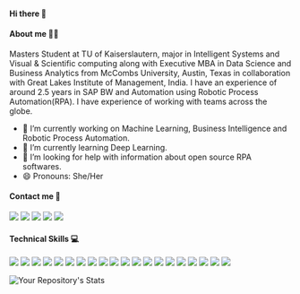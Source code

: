 <h4> Hi there 👋 </h4>

**<h4>About me :woman_technologist:</h4>**
Masters Student at TU of Kaiserslautern, major in Intelligent Systems and Visual & Scientific computing along with Executive MBA in Data Science and Business Analytics from McCombs University, Austin, Texas in collaboration with Great Lakes Institute of Management, India. I have an experience of around 2.5 years in SAP BW and Automation using Robotic Process Automation(RPA). I have experience of working with teams across the globe.

- 🔭 I’m currently working on Machine Learning, Business Intelligence and Robotic Process Automation.
- 🌱 I’m currently learning Deep Learning.
- 🤔 I’m looking for help with information about open source RPA softwares. 
- 😄 Pronouns: She/Her

**<h4> Contact me :iphone:</h4>**
    <p float="left">
      <img src="https://img.shields.io/badge/Gmail-D14836?style=for-the-badge&logo=gmail&logoColor=white" /> 
      <img src="https://img.shields.io/badge/LinkedIn-0077B5?style=for-the-badge&logo=linkedin&logoColor=white" /> 
      <img src="https://img.shields.io/badge/Facebook-1877F2?style=for-the-badge&logo=facebook&logoColor=white" />
      <img src="https://img.shields.io/badge/Instagram-E4405F?style=for-the-badge&logo=instagram&logoColor=white" />
      <img src="https://img.shields.io/badge/GitHub-100000?style=for-the-badge&logo=github&logoColor=white" />
    </p>


**<h4>Technical Skills :computer:</h4>**

<p float="left">
  <img src="https://img.shields.io/badge/R-276DC3?style=for-the-badge&logo=r&logoColor=white" />
  <img src="https://img.shields.io/badge/Python-FFD43B?style=for-the-badge&logo=python&logoColor=blue" />
  <img src="https://img.shields.io/badge/TensorFlow-FF6F00?style=for-the-badge&logo=tensorflow&logoColor=white" />
  <img src="https://img.shields.io/badge/PyTorch-EE4C2C?style=for-the-badge&logo=PyTorch&logoColor=white" />
  <img src="https://img.shields.io/badge/OpenCV-27338e?style=for-the-badge&logo=OpenCV&logoColor=white" />
  <img src="https://img.shields.io/badge/scikit_learn-F7931E?style=for-the-badge&logo=scikit-learn&logoColor=white" />
  <img src="https://img.shields.io/badge/Pandas-2C2D72?style=for-the-badge&logo=pandas&logoColor=white" />
  <img src="https://img.shields.io/badge/Numpy-777BB4?style=for-the-badge&logo=numpy&logoColor=white" />
  <img src="https://img.shields.io/badge/Tableau-E97627?style=for-the-badge&logo=Tableau&logoColor=white" />
  <img src="https://img.shields.io/badge/PowerBI-F2C811?style=for-the-badge&logo=Power%20BI&logoColor=white" />
  <img src="https://img.shields.io/badge/MySQL-005C84?style=for-the-badge&logo=mysql&logoColor=white" /> 
  <img src="https://img.shields.io/badge/SQLite-07405E?style=for-the-badge&logo=sqlite&logoColor=white" />
  <img src="https://img.shields.io/badge/Talend-FF6D70?style=for-the-badge&logo=Talend&logoColor=white" />
  <img src="https://img.shields.io/badge/SAP-0FAAFF?style=for-the-badge&logo=sap&logoColor=white" />
  <img src="https://img.shields.io/badge/Java-ED8B00?style=for-the-badge&logo=java&logoColor=white" />
  <img src="https://img.shields.io/badge/C%2B%2B-00599C?style=for-the-badge&logo=c%2B%2B&logoColor=white" />
  <img src="https://img.shields.io/badge/Markdown-000000?style=for-the-badge&logo=markdown&logoColor=white" />
  <img src="https://img.shields.io/badge/HTML5-E34F26?style=for-the-badge&logo=html5&logoColor=white" />
  <img src="https://img.shields.io/badge/PHP-777BB4?style=for-the-badge&logo=php&logoColor=white" />
  <img src="https://img.shields.io/badge/Shell_Script-121011?style=for-the-badge&logo=gnu-bash&logoColor=white" /> 
</p>

![Your Repository's Stats](https://github-readme-stats.vercel.app/api?username=NishithaRamesh&show_icons=true&theme=tokyonight)


